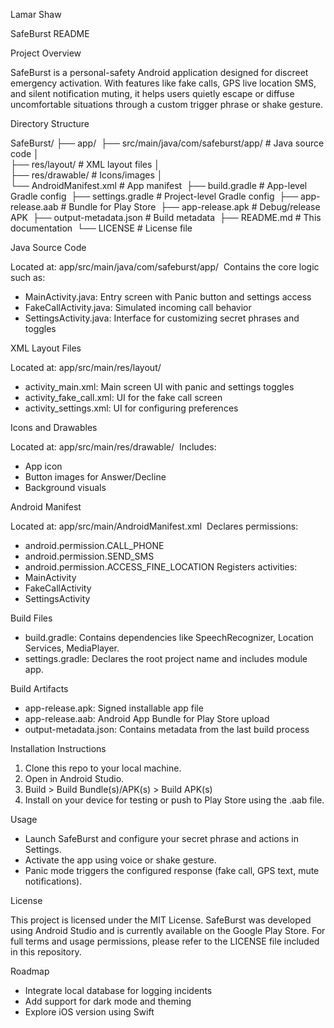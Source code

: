 Lamar Shaw

SafeBurst README

Project Overview

SafeBurst is a personal-safety Android application designed for discreet emergency activation. With features like fake calls, GPS live location SMS, and silent notification muting, it helps users quietly escape or diffuse uncomfortable situations through a custom trigger phrase or shake gesture.

Directory Structure

SafeBurst/ ├── app/ 
├── src/main/java/com/safeburst/app/   # Java source code │   
├── res/layout/                        # XML layout files │   
├── res/drawable/                      # Icons/images │   
└── AndroidManifest.xml                # App manifest 
├── build.gradle                           # App-level Gradle config 
├── settings.gradle                        # Project-level Gradle config 
├── app-release.aab                        # Bundle for Play Store 
├── app-release.apk                        # Debug/release APK 
├── output-metadata.json                   # Build metadata 
├── README.md                              # This documentation 
└── LICENSE                                # License file

Java Source Code

Located at: app/src/main/java/com/safeburst/app/ 
Contains the core logic such as:
- MainActivity.java: Entry screen with Panic button and settings access
- FakeCallActivity.java: Simulated incoming call behavior
- SettingsActivity.java: Interface for customizing secret phrases and toggles

XML Layout Files

Located at: app/src/main/res/layout/ 
- activity_main.xml: Main screen UI with panic and settings toggles
- activity_fake_call.xml: UI for the fake call screen
- activity_settings.xml: UI for configuring preferences

Icons and Drawables

Located at: app/src/main/res/drawable/ 
Includes: 
- App icon
- Button images for Answer/Decline
- Background visuals

Android Manifest

Located at: app/src/main/AndroidManifest.xml 
Declares permissions: 
- android.permission.CALL_PHONE
- android.permission.SEND_SMS
- android.permission.ACCESS_FINE_LOCATION
Registers activities:
- MainActivity
- FakeCallActivity
- SettingsActivity

Build Files

- build.gradle: Contains dependencies like SpeechRecognizer, Location Services, MediaPlayer.
- settings.gradle: Declares the root project name and includes module app.

Build Artifacts

- app-release.apk: Signed installable app file
- app-release.aab: Android App Bundle for Play Store upload
- output-metadata.json: Contains metadata from the last build process
  
Installation Instructions

1. Clone this repo to your local machine.
2. Open in Android Studio.
3. Build > Build Bundle(s)/APK(s) > Build APK(s)
4. Install on your device for testing or push to Play Store using the .aab file.
   
Usage

- Launch SafeBurst and configure your secret phrase and actions in Settings.
- Activate the app using voice or shake gesture.
- Panic mode triggers the configured response (fake call, GPS text, mute notifications).

License

This project is licensed under the MIT License. SafeBurst was developed using Android Studio and is currently available on the Google Play Store. For full terms and usage permissions, please refer to the LICENSE file included in this repository.

Roadmap
- Integrate local database for logging incidents 
- Add support for dark mode and theming
- Explore iOS version using Swift

